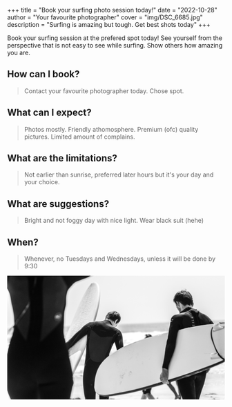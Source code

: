 +++
title = "Book your surfing photo session today!"
date = "2022-10-28"
author = "Your favourite photographer"
cover = "img/DSC_6685.jpg"
description = "Surfing is amazing but tough. Get best shots today"
+++

Book your surfing session at the prefered spot today! See yourself from the perspective that is not easy to see while surfing. Show others how amazing you are.

## How can I book?
> Contact your favourite photographer today. Chose spot. 

## What can I expect?
> Photos mostly. Friendly athomosphere. Premium (ofc) quality pictures. Limited amount of complains.

## What are the limitations?
> Not earlier than sunrise, preferred later hours but it's your day and your choice.

## What are suggestions?
> Bright and not foggy day with nice light. Wear black suit (hehe)

## When?
> Whenever, no Tuesdays and Wednesdays, unless it will be done by 9:30

![](/static/img/DSC_6414.jpg)